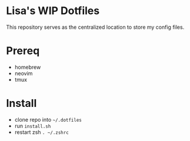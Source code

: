 # Lisa's WIP Dotfiles

This repository serves as the centralized location to store my config files.

# Prereq
- homebrew
- neovim
- tmux

# Install
- clone repo into `~/.dotfiles`
- run `install.sh`
- restart zsh `. ~/.zshrc`
